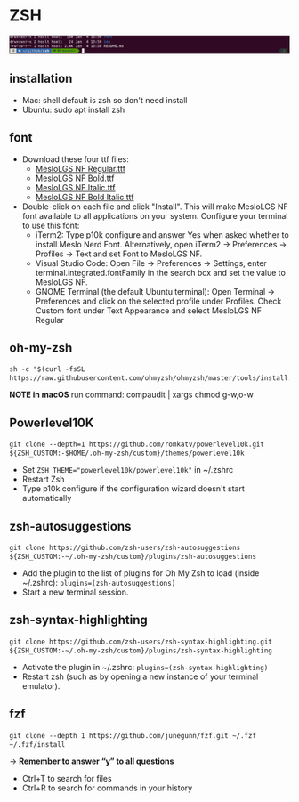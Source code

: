 # ZSH

![image](img/screenshot.png)

## installation

- Mac: shell default is zsh so don't need install
- Ubuntu: sudo apt install zsh

## font

- Download these four ttf files:
  - [MesloLGS NF Regular.ttf](font/MesloLGS%20NF%20Regular.ttf)
  - [MesloLGS NF Bold.ttf](font/MesloLGS%20NF%20Bold.ttf)
  - [MesloLGS NF Italic.ttf](/MesloLGS%20NF%20Italic.ttf)
  - [MesloLGS NF Bold Italic.ttf](font/MesloLGS%20NF%20Bold%20Italic.ttf)
- Double-click on each file and click "Install". This will make MesloLGS NF font available to all applications on your system. Configure your terminal to use this font:
  - iTerm2: Type p10k configure and answer Yes when asked whether to install Meslo Nerd Font. Alternatively, open iTerm2 → Preferences → Profiles → Text and set Font to MesloLGS NF.
  - Visual Studio Code: Open File → Preferences → Settings, enter terminal.integrated.fontFamily in the search box and set the value to MesloLGS NF.
  - GNOME Terminal (the default Ubuntu terminal): Open Terminal → Preferences and click on the selected profile under Profiles. Check Custom font under Text Appearance and select MesloLGS NF Regular

## oh-my-zsh

```shell
sh -c "$(curl -fsSL https://raw.githubusercontent.com/ohmyzsh/ohmyzsh/master/tools/install.sh)"
```

**NOTE in macOS** run command: compaudit | xargs chmod g-w,o-w

## Powerlevel10K

```shell
git clone --depth=1 https://github.com/romkatv/powerlevel10k.git ${ZSH_CUSTOM:-$HOME/.oh-my-zsh/custom}/themes/powerlevel10k
```

- Set `ZSH_THEME="powerlevel10k/powerlevel10k"` in ~/.zshrc
- Restart Zsh
- Type p10k configure if the configuration wizard doesn't start automatically

## zsh-autosuggestions

```shell
git clone https://github.com/zsh-users/zsh-autosuggestions ${ZSH_CUSTOM:-~/.oh-my-zsh/custom}/plugins/zsh-autosuggestions
```

- Add the plugin to the list of plugins for Oh My Zsh to load (inside ~/.zshrc): `plugins=(zsh-autosuggestions)`
- Start a new terminal session.

## zsh-syntax-highlighting

```shell
git clone https://github.com/zsh-users/zsh-syntax-highlighting.git ${ZSH_CUSTOM:-~/.oh-my-zsh/custom}/plugins/zsh-syntax-highlighting
```

- Activate the plugin in ~/.zshrc: `plugins=(zsh-syntax-highlighting)`
- Restart zsh (such as by opening a new instance of your terminal emulator).

## fzf

```shell
git clone --depth 1 https://github.com/junegunn/fzf.git ~/.fzf
~/.fzf/install
```

-> **Remember to answer “y” to all questions**

- Ctrl+T to search for files
- Ctrl+R to search for commands in your history
